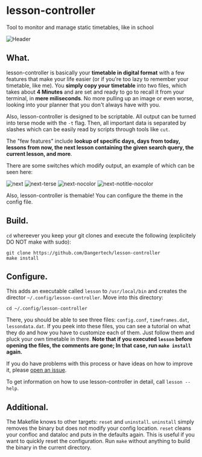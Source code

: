 # lesson-controller
Tool to monitor and manage static timetables, like in school

![Header](https://dangertechhub.000webhostapp.com/lesson-controller/images/monday.png)

## What.
lesson-controller is basically your **timetable in digital format** with a few features that
make your life easier (or if you're too lazy to remember your timetable, like me). You **simply
copy your timetable** into two files, which takes about **4 Minutes** and are set and ready to go
to recall it from your terminal, in **mere miliseconds**. No more pulling up an image or even worse,
looking into your planner that you don't always have with you.

Also, lesson-controller is designed to be scriptable. All output can be turned into terse mode
with the `-t` flag. Then, all important data is separated by slashes which can be easily read 
by scripts through tools like `cut`.

The "few features" include **lookup of specific days, days from today, lessons from now, the next
lesson containing the given search query, the current lesson, and more**.

There are some switches which modify output, an example of which can be seen here:

![next](https://dangertechhub.000webhostapp.com/lesson-controller/images/-nMaths.png)
![next-terse](https://dangertechhub.000webhostapp.com/lesson-controller/images/-t--nextMaths.png)
![next-nocolor](https://dangertechhub.000webhostapp.com/lesson-controller/images/-C--nextMaths.png)
![next-notitle-nocolor](https://dangertechhub.000webhostapp.com/lesson-controller/images/-T-C--nextMaths.png)

Also, lesson-controller is themable! You can configure the theme in the config file.

## Build.
`cd` whereever you keep your git clones and execute the following (explicitely DO NOT make with sudo):


    git clone https://github.com/Dangertech/lesson-controller 
    make install


## Configure.
This adds an executable called `lesson` to `/usr/local/bin` and creates the director `~/.config/lesson-controller`.
Move into this directory:

    cd ~/.config/lesson-controller

There, you should be able to see three files: `config.conf`, `timeframes.dat`, `lessondata.dat`. If you
peek into these files, you can see a tutorial on what they do and how you have to customize each of them. 
Just follow them and pluck your own timetable in there. **Note that if you executed `lesson` before
opening the files, the comments are gone; In that case, run `make install` again.**

If you do have problems with this process or have ideas on how to improve it, 
please [open an issue](https://github.com/dangertech/lesson-controller/issues/new).

To get information on how to use lesson-controller in detail, call `lesson --help`.

## Additional.
The Makefile knows to other targets: `reset` and `uninstall`. `uninstall` simply removes the binary
but does not modify your config location. `reset` cleans your confloc and dataloc and puts in the defaults
again. This is useful if you want to quickly reset the configuration. Run `make` without anything to build
the binary in the current directory.
